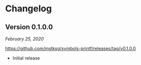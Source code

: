 Changelog
=========

Version 0.1.0.0
---------------

*February 25, 2020*

<https://github.com/mstksg/symbols-printf/releases/tag/v0.1.0.0>

*   Initial release
